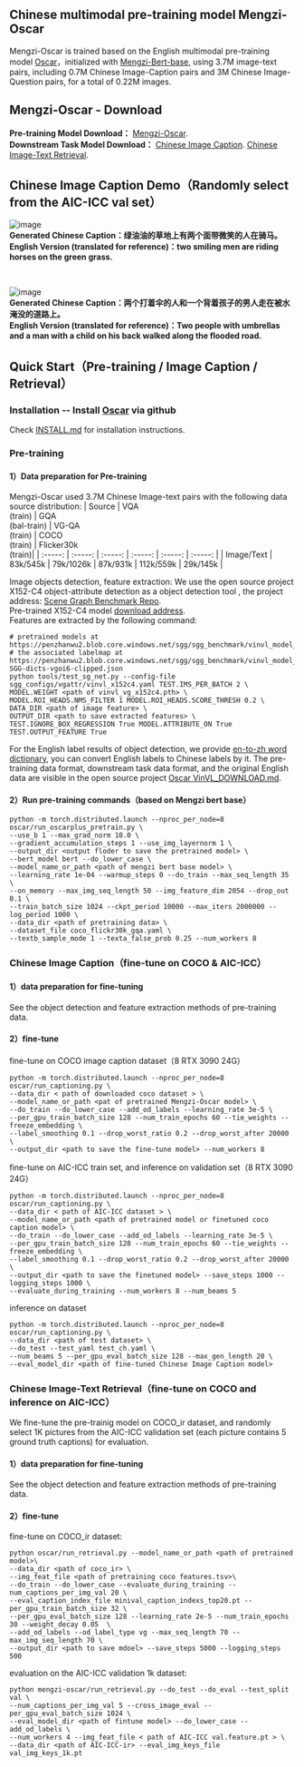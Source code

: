 ## Chinese multimodal pre-training model Mengzi-Oscar 
Mengzi-Oscar is trained based on the English multimodal pre-training model [Oscar](https://github.com/microsoft/Oscar)，initialized with [Mengzi-Bert-base](https://huggingface.co/Langboat/mengzi-bert-base), 
using 3.7M image-text pairs, including 0.7M Chinese Image-Caption pairs and 3M Chinese Image-Question pairs, for a total of 0.22M images.
##  Mengzi-Oscar - Download
**Pre-training Model Download：**  [Mengzi-Oscar](https://huggingface.co/Langboat/mengzi-oscar-base).  
**Downstream Task Model Download：**  [Chinese Image Caption](https://huggingface.co/Langboat/mengzi-oscar-base-caption).  [Chinese Image-Text Retrieval](https://huggingface.co/Langboat/mengzi-oscar-base-retrieval).
## Chinese Image Caption Demo（Randomly select from the AIC-ICC val set）
![image](https://github.com/ckmstydy/Mengzi/blob/main/Demo_images/1.png)  
**Generated Chinese Caption：绿油油的草地上有两个面带微笑的人在骑马。**   
**English Version (translated for reference)：two smiling men are riding horses on the green grass.**     

<br>

![image](https://github.com/ckmstydy/Mengzi/blob/main/Demo_images/2.png)  
**Generated Chinese Caption：两个打着伞的人和一个背着孩子的男人走在被水淹没的道路上。**  
**English Version (translated for reference)：Two people with umbrellas and a man with a child on his back walked along the flooded road.**     

## Quick Start（Pre-training / Image Caption / Retrieval）
### Installation -- Install [Oscar](https://github.com/microsoft/Oscar) via github
Check [INSTALL.md](https://github.com/microsoft/Oscar/blob/master/INSTALL.md) for installation instructions.

### Pre-training
#### 1）Data preparation for Pre-training
Mengzi-Oscar used 3.7M Chinese Image-text pairs with the following data source distribution:
| Source | VQA<br>(train) | GQA<br>(bal-train) | VG-QA<br>(train)	| COCO<br>(train) | Flicker30k<br>(train)|
| :-----: | :-----: | :-----: | :-----: | :-----: | :-----: |
| Image/Text | 83k/545k | 79k/1026k | 87k/931k | 112k/559k | 29k/145k |

Image objects detection, feature extraction:
We use the open source project X152-C4 object-attribute detection as a object detection tool , the project address: [Scene Graph Benchmark Repo](https://github.com/microsoft/scene_graph_benchmark).  
Pre-trained X152-C4 model [download address](https://penzhanwu2.blob.core.windows.net/sgg/sgg_benchmark/vinvl_model_zoo/vinvl_vg_x152c4.pth).  
Features are extracted by the following command:
```
# pretrained models at https://penzhanwu2.blob.core.windows.net/sgg/sgg_benchmark/vinvl_model_zoo/vinvl_vg_x152c4.pth
# the associated labelmap at https://penzhanwu2.blob.core.windows.net/sgg/sgg_benchmark/vinvl_model_zoo/VG-SGG-dicts-vgoi6-clipped.json
python tools/test_sg_net.py --config-file sgg_configs/vgattr/vinvl_x152c4.yaml TEST.IMS_PER_BATCH 2 \
MODEL.WEIGHT <path of vinvl_vg_x152c4.pth> \
MODEL.ROI_HEADS.NMS_FILTER 1 MODEL.ROI_HEADS.SCORE_THRESH 0.2 \
DATA_DIR <path of image feature> \
OUTPUT_DIR <path to save extracted features> \
TEST.IGNORE_BOX_REGRESSION True MODEL.ATTRIBUTE_ON True TEST.OUTPUT_FEATURE True
```
For the English label results of object detection, we provide [en-to-zh word dictionary](https://github.com/ckmstydy/Mengzi/blob/main/chinese_label.json),
you can convert English labels to Chinese labels by it. The pre-training data format, downstream task data format, and the original English data are visible in the open source project [Oscar VinVL_DOWNLOAD.md](https://github.com/microsoft/Oscar/blob/master/VinVL_DOWNLOAD.md).

#### 2）Run pre-training commands（based on Mengzi bert base）
```
python -m torch.distributed.launch --nproc_per_node=8 oscar/run_oscarplus_pretrain.py \
--use_b 1 --max_grad_norm 10.0 \
--gradient_accumulation_steps 1 --use_img_layernorm 1 \
--output_dir <output floder to save the pretrained model> \
--bert_model bert --do_lower_case \
--model_name_or_path <path of mengzi bert base model> \
--learning_rate 1e-04 --warmup_steps 0 --do_train --max_seq_length 35 \
--on_memory --max_img_seq_length 50 --img_feature_dim 2054 --drop_out 0.1 \
--train_batch_size 1024 --ckpt_period 10000 --max_iters 2000000 --log_period 1000 \
--data_dir <path of pretraining data> \
--dataset_file coco_flickr30k_gqa.yaml \
--textb_sample_mode 1 --texta_false_prob 0.25 --num_workers 8 
```
### Chinese Image Caption（fine-tune on COCO & AIC-ICC）
#### 1）data preparation for fine-tuning
See the object detection and feature extraction methods of pre-training data.
#### 2）fine-tune
fine-tune on COCO image caption dataset（8 RTX 3090 24G）
```
python -m torch.distributed.launch --nproc_per_node=8 oscar/run_captioning.py \
--data_dir < path of downloaded coco dataset > \
--model_name_or_path <pat of pretrained Mengzi-Oscar model> \
--do_train --do_lower_case --add_od_labels --learning_rate 3e-5 \
--per_gpu_train_batch_size 128 --num_train_epochs 60 --tie_weights --freeze_embedding \
--label_smoothing 0.1 --drop_worst_ratio 0.2 --drop_worst_after 20000 \
--output_dir <path to save the fine-tune model> --num_workers 8
```
  
fine-tune on AIC-ICC train set, and inference on validation set（8 RTX 3090 24G）  
```
python -m torch.distributed.launch --nproc_per_node=8 oscar/run_captioning.py \
--data_dir < path of AIC-ICC dataset > \
--model_name_or_path <path of pretrained model or finetuned coco caption model> \
--do_train --do_lower_case --add_od_labels --learning_rate 3e-5 \
--per_gpu_train_batch_size 128 --num_train_epochs 60 --tie_weights --freeze_embedding \
--label_smoothing 0.1 --drop_worst_ratio 0.2 --drop_worst_after 20000 \
--output_dir <path to save the finetuned model> --save_steps 1000 --logging_steps 1000 \
--evaluate_during_training --num_workers 8 --num_beams 5
```

inference on dataset
```
python -m torch.distributed.launch --nproc_per_node=8 oscar/run_captioning.py \
--data_dir <path of test dataset> \
--do_test --test_yaml test_ch.yaml \
--num_beams 5 --per_gpu_eval_batch_size 128 --max_gen_length 20 \
--eval_model_dir <path of fine-tuned Chinese Image Caption model>
```

### Chinese Image-Text Retrieval（fine-tune on COCO and inference on AIC-ICC）
We fine-tune the pre-trainig model on COCO_ir dataset, and randomly select 1K pictures from the AIC-ICC validation set (each picture contains 5 ground truth captions) for evaluation.
#### 1）data preparation for fine-tuning  
See the object detection and feature extraction methods of pre-training data.
#### 2）fine-tune
fine-tune on COCO_ir dataset:
```
python oscar/run_retrieval.py --model_name_or_path <path of pretrained model>\
--data_dir <path of coco_ir> \
--img_feat_file <path of pretraining coco features.tsv>\
--do_train --do_lower_case --evaluate_during_training --num_captions_per_img_val 20 \
--eval_caption_index_file minival_caption_indexs_top20.pt --per_gpu_train_batch_size 32 \
--per_gpu_eval_batch_size 128 --learning_rate 2e-5 --num_train_epochs 30 --weight_decay 0.05  \
--add_od_labels --od_label_type vg --max_seq_length 70 --max_img_seq_length 70 \
--output_dir <path to save mdoel> --save_steps 5000 --logging_steps 500
```
evaluation on the AIC-ICC validation 1k dataset:
```
python mengzi-oscar/run_retrieval.py --do_test --do_eval --test_split val \
--num_captions_per_img_val 5 --cross_image_eval --per_gpu_eval_batch_size 1024 \
--eval_model_dir <path of fintune model> --do_lower_case --add_od_labels \
--num_workers 4 --img_feat_file < path of AIC-ICC val.feature.pt > \
--data_dir <path of AIC-ICC-ir> --eval_img_keys_file val_img_keys_1k.pt
```
